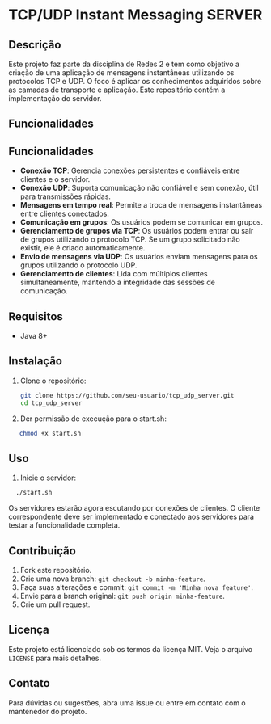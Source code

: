 # TCP/UDP Instant Messaging SERVER

## Descrição

Este projeto faz parte da disciplina de Redes 2 e tem como objetivo a criação de uma aplicação de mensagens instantâneas utilizando os protocolos TCP e UDP. O foco é aplicar os conhecimentos adquiridos sobre as camadas de transporte e aplicação. Este repositório contém a implementação do servidor.

## Funcionalidades

## Funcionalidades

- **Conexão TCP**: Gerencia conexões persistentes e confiáveis entre clientes e o servidor.
- **Conexão UDP**: Suporta comunicação não confiável e sem conexão, útil para transmissões rápidas.
- **Mensagens em tempo real**: Permite a troca de mensagens instantâneas entre clientes conectados.
- **Comunicação em grupos**: Os usuários podem se comunicar em grupos.
- **Gerenciamento de grupos via TCP**: Os usuários podem entrar ou sair de grupos utilizando o protocolo TCP. Se um grupo solicitado não existir, ele é criado automaticamente.
- **Envio de mensagens via UDP**: Os usuários enviam mensagens para os grupos utilizando o protocolo UDP.
- **Gerenciamento de clientes**: Lida com múltiplos clientes simultaneamente, mantendo a integridade das sessões de comunicação.

## Requisitos

- Java 8+

## Instalação

1. Clone o repositório:

   ```bash
   git clone https://github.com/seu-usuario/tcp_udp_server.git
   cd tcp_udp_server
   ```

2. Der permissão de execução para o start.sh:

```bash
   chmod +x start.sh
```

## Uso

1. Inicie o servidor:

```bash
  ./start.sh
```

Os servidores estarão agora escutando por conexões de clientes. O cliente correspondente deve ser implementado e conectado aos servidores para testar a funcionalidade completa.

## Contribuição

1. Fork este repositório.
2. Crie uma nova branch: `git checkout -b minha-feature`.
3. Faça suas alterações e commit: `git commit -m 'Minha nova feature'`.
4. Envie para a branch original: `git push origin minha-feature`.
5. Crie um pull request.

## Licença

Este projeto está licenciado sob os termos da licença MIT. Veja o arquivo `LICENSE` para mais detalhes.

## Contato

Para dúvidas ou sugestões, abra uma issue ou entre em contato com o mantenedor do projeto.
